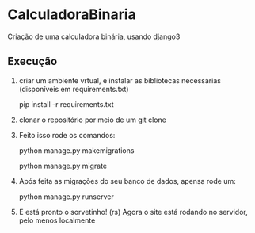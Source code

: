 # CalculadoraBinaria
 Criação de uma calculadora binária, usando django3

## Execução

1. criar um ambiente vrtual, e instalar as bibliotecas necessárias (disponíveis em requirements.txt)
      
      pip install -r requirements.txt
      
2. clonar o repositório por meio de um git clone
3. Feito isso rode os comandos:
    
    python manage.py makemigrations
    
    
    python manage.py migrate
    
    
4. Após feita as migrações do seu banco de dados, apensa rode um:

    python manage.py runserver
    
5. E está pronto o sorvetinho! (rs) Agora o site está rodando no servidor, pelo menos localmente
